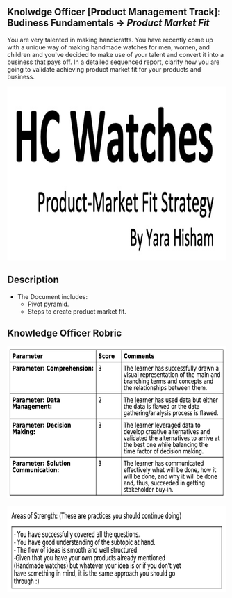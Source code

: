 ## Knolwdge Officer [Product Management Track]: Budiness Fundamentals -> _Product Market Fit_
You are very talented in making handicrafts. You have recently come up with a unique way of making handmade watches for men, women, and children and you've decided to make use of your talent and convert it into a business that pays off. In a detailed sequenced report, clarify how you are going to validate achieving product market fit for your products and business.

<p align="center">
<img src="https://github.com/yarahisham/HC_Watches_CaseStudy_Product_Market_Fit/blob/main/Images/Screen%20Shot%202021-04-27%20at%207.46.26%20PM.jpg" alt="alt text" width="700" height="400" >
</p>

## Description
- The Document includes:
  - Pivot pyramid.
  - Steps to create product market fit.

## Knowledge Officer Robric
<p align="center">
<img src="https://github.com/yarahisham/HC_Watches_CaseStudy_Product_Market_Fit/blob/main/Images/Screen%20Shot%202021-04-27%20at%207.47.31%20PM.jpg" alt="alt text" width="700" height="350" >
</p>

<p align="center">
<img src="https://github.com/yarahisham/HC_Watches_CaseStudy_Product_Market_Fit/blob/main/Images/Screen%20Shot%202021-04-27%20at%207.47.41%20PM.jpg" alt="alt text" width="700" height="200" >
</p>
